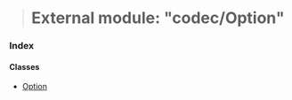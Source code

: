 > # External module: "codec/Option"

### Index

#### Classes

* [Option](../classes/_codec_option_.option.md)